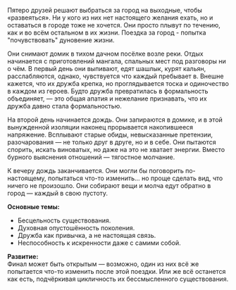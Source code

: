 Пятеро друзей решают выбраться за город на выходные, чтобы «развеяться». Ни у кого из них нет настоящего желания ехать, но и оставаться в городе тоже не хочется. Они просто плывут по течению, как и во всём остальном в их жизни. Поездка за город - попытка "почувствовать" дуновение жизни. 

Они снимают домик в тихом дачном посёлке возле реки. Отдых начинается с приготовлений мангала, спальных мест под разговоры ни о чём. В первый день они выпивают, едят шашлык, курят кальян, расслабляются, однако, чувствуется что каждый пребывает в. Внешне кажется, что их дружба крепка, но проглядывается тоска и одиночество в каждом из героев. Будто дружба превратилась в формальность объединяет, — это общая апатия и нежелание признавать, что их дружба давно стала формальностью.

На второй день начинается дождь. Они запираются в домике, и в этой вынужденной изоляции наконец прорывается накопившееся напряжение. Всплывают старые обиды, невысказанные претензии, разочарования — не только друг в друге, но и в себе. Они пытаются спорить, искать виноватых, но даже на это не хватает энергии. Вместо бурного выяснения отношений — тягостное молчание.

К вечеру дождь заканчивается. Они могли бы поговорить по-настоящему, попытаться что-то изменить… но проще сделать вид, что ничего не произошло. Они собирают вещи и молча едут обратно в город — каждый в свою пустоту.

**Основные темы:**
- Бесцельность существования.
- Духовная опустошённость поколения.
- Дружба как привычка, а не настоящая связь.
- Неспособность к искренности даже с самими собой.

**Развитие:**  
Финал может быть открытым — возможно, один из них всё же попытается что-то изменить после этой поездки. Или же всё останется как есть, подчёркивая цикличность их бессмысленного существования.